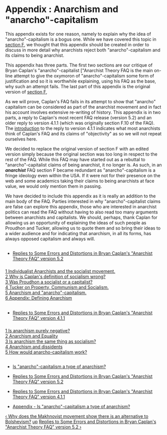 # Appendix : Anarchism and "anarcho"-capitalism

This appendix exists for one reason, namely to explain why the idea of
"anarcho"-capitalism is a bogus one. While we have covered this topic in
[section F](secFcon.md), we thought that this appendix should be created in
order to discuss in more detail why anarchists reject both
"anarcho"-capitalism and its claims to being anarchist.

This appendix has three parts. The first two sections are our critique of
Bryan Caplan's "anarcho"-capitalist ["Anarchist Theory
FAQ is the main on-line attempt to give the oxymoron of "anarcho"-capitalism
some form of justification and so it is worthwhile explaining, using his FAQ
as the base, why such an attempt fails. The last part of this appendix is the
original version of [section F](secFcon.md),

As we will prove, Caplan's FAQ fails in its attempt to show that "anarcho"
capitalism can be considered as part of the anarchist movement and in fact his
account involves extensive re-writing of history. This appendix is in two
parts, a reply to Caplan's most recent FAQ release (version 5.2) and an older
reply to version 4.1.1 (which was originally section F.10 of the FAQ). The
[introduction](append12.md) to the reply to version 4.1.1 indicates what
most anarchists think of Caplan's FAQ and its claims of "objectivity" as so we
will not repeat ourselves here.

We decided to replace the original version of section F with an edited version
simply because the original section was too long in respect to the rest of the
FAQ. While this FAQ may have started out as a rebuttal to "anarcho"-capitalist
claims of being anarchist, it no longer is. As such, in an **_anarchist_** FAQ
section F became redundant as "anarcho"-capitalism is a fringe ideology even
within the USA. If it were not for their presence on the web and some
academics taking their claims to being anarchists at face value, we would only
mention them in passing.

We have decided to include this appendix as it is really an addition to the
main body of the FAQ. Parties interested in why "anarcho"-capitalist claims
are false can explore this appendix, those who are interested in anarchist
politics can read the FAQ without having to also read too many arguments
between anarchists and capitalists. We should, perhaps, thank Caplan for
allowing us an opportunity of explaining the ideas of such people as Proudhon
and Tucker, allowing us to quote them and so bring their ideas to a wider
audience and for indicating that anarchism, in all its forms, has always
opposed capitalism and always will.

##

  * [Replies to Some Errors and Distortions in Bryan Caplan's "Anarchist Theory FAQ" version 5.2](append11.md)

###

[1 Individualist Anarchists and the socialist movement.  
](append11.md#app1)[2 Why is Caplan's definition of socialism
wrong?](append11.md#app2)  
[3 Was Proudhon a socialist or a capitalist? ](append11.md#app3)  
[4 Tucker on Property, Communism and Socialism. ](append11.md#app4)  
[5 Anarchism and "anarcho"-capitalism.](append11.md#app5)  
[6 Appendix: Defining Anarchism](append11.md#app6)

##

  * [Replies to Some Errors and Distortions in Bryan Caplan's "Anarchist Theory FAQ" version 4.1.1](append12.md)

###

[1 Is anarchism purely negative?](append12.md#app1)  
[2 Anarchism and Equality](append12.md#app2)  
[3 Is anarchism the same thing as socialism?](append12.md#app3)  
[4 Anarchism and dissidents](append12.md#app4)  
[5 How would anarcho-capitalism work?](append12.md#app5)

##

  * [Is "anarcho"-capitalism a type of anarchism?](append13.md)

  * [Replies to Some Errors and Distortions in Bryan Caplan's "Anarchist Theory FAQ" version 5.2](append11.md)
  * [Replies to Some Errors and Distortions in Bryan Caplan's "Anarchist Theory FAQ" version 4.1.1](append12.md)
  * [Appendix - Is "anarcho"-capitalism a type of anarchism?](append13.md)

[‹ Why does the Makhnovist movement show there is an alternative to
Bolshevism?](append46.md "Go to previous page") [up](supplementary.md "Go
to parent page") [Replies to Some Errors and Distortions in Bryan Caplan's
"Anarchist Theory FAQ" version 5.2 ›](append11.md "Go to next page")

